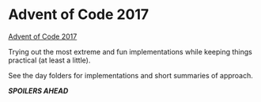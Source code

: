 # Advent of Code 2017

[Advent of Code 2017](http://adventofcode.com/2017/)

Trying out the most extreme and fun implementations while keeping things practical (at least a little).

See the day folders for implementations and short summaries of approach.

***SPOILERS AHEAD***
